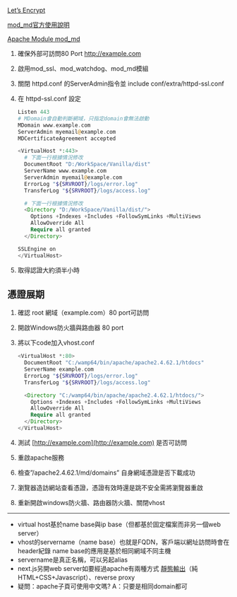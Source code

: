 
[Let’s Encrypt](https://letsencrypt.org/)

[mod_md官方使用說明](https://github.com/icing/mod_md?tab=readme-ov-file#monitoring)

[Apache Module mod_md](https://httpd.apache.org/docs/2.4/mod/mod_md.html)

1. 確保外部可訪問80 Port http://example.com
2. 啟用mod_ssl、mod_watchdog、mod_md模組
3. 關閉 httpd.conf 的ServerAdmin指令並 include conf/extra/httpd-ssl.conf
4. 在 httpd-ssl.conf 設定
    
    ```php
    Listen 443
    # MDomain會自動判斷網域，只指定domain會無法啟動
    MDomain www.example.com
    ServerAdmin myemail@example.com
    MDCertificateAgreement accepted
    
    <VirtualHost *:443>
      # 下面一行根據情況修改
      DocumentRoot "D:/WorkSpace/Vanilla/dist"
      ServerName www.example.com
      ServerAdmin myemail@example.com
      ErrorLog "${SRVROOT}/logs/error.log"
      TransferLog "${SRVROOT}/logs/access.log"
    
      # 下面一行根據情況修改
      <Directory "D:/WorkSpace/Vanilla/dist/">
        Options +Indexes +Includes +FollowSymLinks +MultiViews
        AllowOverride All
        Require all granted
      </Directory>
    
    SSLEngine on
    </VirtualHost>
    ```
    
5. 取得認證大約須半小時

## 憑證展期

1. 確認 root 網域（example.com）80 port可訪問
2. 開啟Windows防火牆與路由器 80 port
3. 將以下code加入vhost.conf
    
    ```php
    <VirtualHost *:80>
      DocumentRoot "C:/wamp64/bin/apache/apache2.4.62.1/htdocs"
      ServerName example.com
      ErrorLog "${SRVROOT}/logs/error.log"
      TransferLog "${SRVROOT}/logs/access.log"
    
      <Directory "C:/wamp64/bin/apache/apache2.4.62.1/htdocs/">
        Options +Indexes +Includes +FollowSymLinks +MultiViews
        AllowOverride All
        Require all granted
      </Directory>
    </VirtualHost>
    ```
    
4. 測試 [http://example.com](http://example.com) 是否可訪問
5. 重啟apache服務
6. 檢查”/apache2.4.62.1/md/domains” 自身網域憑證是否下載成功
7. 瀏覽器造訪網站查看憑證，憑證有效時還是跳不安全需將瀏覽器重啟
8. 重新開啟windows防火牆、路由器防火牆、關閉vhost

---

- virtual host基於name base與ip base（但都基於固定檔案而非另一個web server）
- vhost的servername（name base）也就是FQDN，客戶端以網址訪問時會在header紀錄
name base的應用是基於相同網域不同主機
- servername是真正名稱，可以另起alias
- next.js另開web server如要經過apache有兩種方式
[靜態輸出](https://nextjs.org/docs/app/building-your-application/deploying/static-exports)（純HTML+CSS+Javascript）、reverse proxy
- 疑問：apache子頁可使用中文嗎?
A：只要是相同domain都可